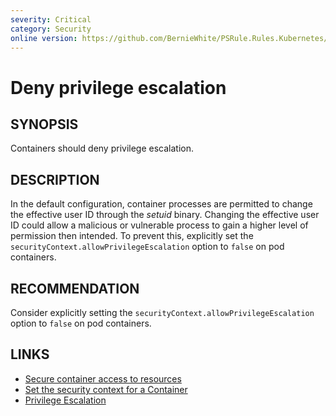 ```yaml
---
severity: Critical
category: Security
online version: https://github.com/BernieWhite/PSRule.Rules.Kubernetes/blob/master/docs/rules/en/Kubernetes.Pod.PriviledgeEscalation.md
---
```


# Deny privilege escalation

## SYNOPSIS

Containers should deny privilege escalation.

## DESCRIPTION

In the default configuration, container processes are permitted to change the effective user ID through the _setuid_ binary.
Changing the effective user ID could allow a malicious or vulnerable process to gain a higher level of permission then intended.
To prevent this, explicitly set the `securityContext.allowPrivilegeEscalation` option to `false` on pod containers.

## RECOMMENDATION

Consider explicitly setting the `securityContext.allowPrivilegeEscalation` option to `false` on pod containers.

## LINKS

- [Secure container access to resources](https://docs.microsoft.com/en-us/azure/aks/operator-best-practices-cluster-security#secure-container-access-to-resources)
- [Set the security context for a Container](https://kubernetes.io/docs/tasks/configure-pod-container/security-context/#set-the-security-context-for-a-container)
- [Privilege Escalation](https://kubernetes.io/docs/concepts/policy/pod-security-policy/#privilege-escalation)
